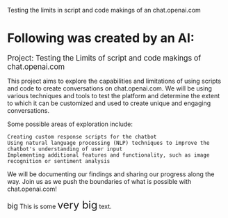 Testing the limits in script and code makings of an chat.openai.com

# Following was created by an AI:

<big>Project: Testing the Limits of script and code makings of chat.openai.com</big>

This project aims to explore the capabilities and limitations of using scripts and code to create conversations on chat.openai.com. We will be using various techniques and tools to test the platform and determine the extent to which it can be customized and used to create unique and engaging conversations.

Some possible areas of exploration include:

    Creating custom response scripts for the chatbot
    Using natural language processing (NLP) techniques to improve the chatbot's understanding of user input
    Implementing additional features and functionality, such as image recognition or sentiment analysis

We will be documenting our findings and sharing our progress along the way. Join us as we push the boundaries of what is possible with chat.openai.com!



<big>big</big>
This is some <font size="5">very big</font> text.   